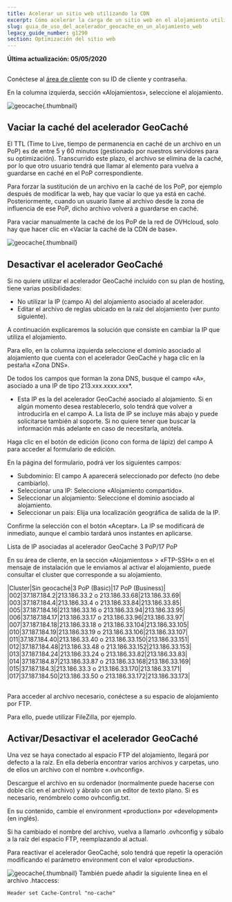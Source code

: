 ```yaml
---
title: Acelerar un sitio web utilizando la CDN
excerpt: Cómo acelerar la carga de un sitio web en el alojamiento utilizando el servicio CDN.
slug: guia_de_uso_del_acelerador_geocache_en_un_alojamiento_web
legacy_guide_number: g1290
section: Optimización del sitio web
---
```


**Última actualización: 05/05/2020**

##
Conéctese al [área de cliente](https://ca.ovh.com/auth/?action=gotomanager) con su ID de cliente y contraseña.

En la columna izquierda, sección «Alojamientos», seleccione el alojamiento.

![geocache](images/img_2904.jpg){.thumbnail}


## Vaciar la caché del acelerador GeoCaché
El TTL (Time to Live, tiempo de permanencia en caché de un archivo en un PoP) es de entre 5 y 60 minutos (gestionado por nuestros servidores para su optimización). Transcurrido este plazo, el archivo se elimina de la caché, por lo que otro usuario tendrá que llamar al elemento para vuelva a guardarse en caché en el PoP correspondiente.

Para forzar la sustitución de un archivo en la caché de los PoP, por ejemplo después de modificar la web, hay que vaciar lo que ya está en caché. Posteriormente, cuando un usuario llame al archivo desde la zona de influencia de ese PoP, dicho archivo volverá a guardarse en caché.

Para vaciar manualmente la caché de los PoP de la red de OVHcloud, solo hay que hacer clic en «Vaciar la caché de la CDN de base».

![geocache](images/img_2957.jpg){.thumbnail}


## Desactivar el acelerador GeoCaché
Si no quiere utilizar el acelerador GeoCaché incluido con su plan de hosting, tiene varias posibilidades:


- No utilizar la IP (campo A) del alojamiento asociado al acelerador.
- Editar el archivo de reglas ubicado en la raíz del alojamiento (ver punto siguiente).


A continuación explicaremos la solución que consiste en cambiar la IP que utiliza el alojamiento.

Para ello, en la columna izquierda seleccione el dominio asociado al alojamiento que cuenta con el acelerador GeoCaché y haga clic en la pestaña «Zona DNS».

De todos los campos que forman la zona DNS, busque el campo «A», asociado a una IP de tipo 213.xxx.xxxx.xxx*.

* Esta IP es la del acelerador GeoCaché asociado al alojamiento. Si en algún momento desea restablecerlo, solo tendrá que volver a introducirla en el campo A. La lista de IP se incluye más abajo y puede solicitarse también al soporte. Si no quiere tener que buscar la información más adelante en caso de necesitarla, anótela.

Haga clic en el botón de edición (icono con forma de lápiz) del campo A para acceder al formulario de edición.

En la página del formulario, podrá ver los siguientes campos:


- Subdominio: El campo A aparecerá seleccionado por defecto (no debe cambiarlo).
- Seleccionar una IP: Seleccione «Alojamiento compartido».
- Seleccionar un alojamiento: Seleccione el dominio asociado al alojamiento.
- Seleccionar un país: Elija una localización geográfica de salida de la IP.


Confirme la selección con el botón «Aceptar». La IP se modificará de inmediato, aunque el cambio tardará unos instantes en aplicarse.


Lista de IP asociadas al acelerador GeoCaché 3 PoP/17 PoP

En su área de cliente, en la sección «Alojamientos» > «FTP-SSH» o en el mensaje de instalación que le enviamos al activar el alojamiento, puede consultar el cluster que corresponde a su alojamiento.

|Cluster|Sin geocaché|3 PoP (Basic)|17 PoP (Business)|
|002|37.187.184.2|213.186.33.2 o 213.186.33.68|213.186.33.69|
|003|37.187.184.4|213.186.33.4 o 213.186.33.84|213.186.33.85|
|005|37.187.184.16|213.186.33.16 o 213.186.33.94|213.186.33.95|
|006|37.187.184.17|213.186.33.17 o 213.186.33.96|213.186.33.97|
|007|37.187.184.18|213.186.33.18 o 213.186.33.104|213.186.33.105|
|010|37.187.184.19|213.186.33.19 o 213.186.33.106|213.186.33.107|
|011|37.187.184.40|213.186.33.40 o 213.186.33.150|213.186.33.151|
|012|37.187.184.48|213.186.33.48 o 213.186.33.152|213.186.33.153|
|013|37.187.184.24|213.186.33.24 o 213.186.33.82|213.186.33.83|
|014|37.187.184.87|213.186.33.87 o 213.186.33.168|213.186.33.169|
|015|37.187.184.3|213.186.33.3 o 213.186.33.170|213.186.33.171|
|017|37.187.184.50|213.186.33.50 o 213.186.33.172|213.186.33.173|




## 
Para acceder al archivo necesario, conéctese a su espacio de alojamiento por FTP.

Para ello, puede utilizar FileZilla, por ejemplo.


## Activar/Desactivar el acelerador GeoCaché
Una vez se haya conectado al espacio FTP del alojamiento, llegará por defecto a la raíz. En ella debería encontrar varios archivos y carpetas, uno de ellos un archivo con el nombre «.ovhconfig».

Descargue el archivo en su ordenador (normalmente puede hacerse con doble clic en el archivo) y ábralo con un editor de texto plano. Si es necesario, renómbrelo como ovhconfig.txt.

En su contenido, cambie el environment «production» por «development» (en inglés).

Si ha cambiado el nombre del archivo, vuelva a llamarlo .ovhconfig y súbalo a la raíz del espacio FTP, reemplazando al actual.

Para reactivar el acelerador GeoCaché, solo tendrá que repetir la operación modificando el parámetro environment con el valor «production».

![geocache](images/img_1207.jpg){.thumbnail}
También puede añadir la siguiente linea en el archivo .htaccess: 

```
Header set Cache-Control "no-cache"
```



